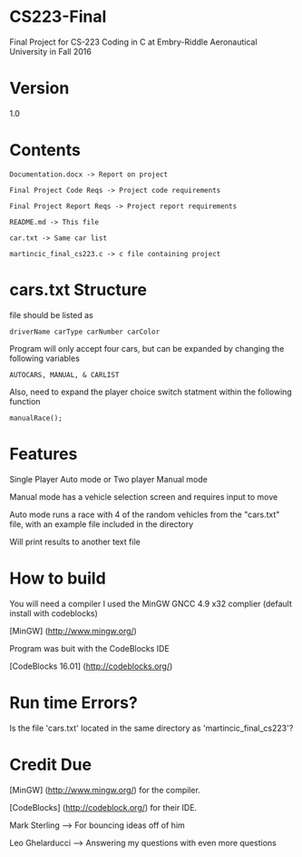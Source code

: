 # CS223-Final
Final Project for CS-223 Coding in C at Embry-Riddle Aeronautical University in Fall 2016

# Version
1.0

# Contents
    Documentation.docx -> Report on project

    Final Project Code Reqs -> Project code requirements

    Final Project Report Reqs -> Project report requirements

    README.md -> This file

    car.txt -> Same car list

    martincic_final_cs223.c -> c file containing project

# cars.txt Structure
file should be listed as
    
    driverName carType carNumber carColor
    
Program will only accept four cars, but can be expanded by changing the following variables
   
    AUTOCARS, MANUAL, & CARLIST

Also, need to expand the player choice switch statment within the following function
    
    manualRace();

# Features
Single Player Auto mode or Two player Manual mode

Manual mode has a vehicle selection screen and requires input to move

Auto mode runs a race with 4 of the random vehicles from the "cars.txt" file, with an example file included in the directory

Will print results to another text file

# How to build
You will need a compiler 
I used the MinGW GNCC 4.9 x32 complier (default install with codeblocks)
    
   [MinGW] (http://www.mingw.org/)
    
Program was buit with the CodeBlocks IDE
    
   [CodeBlocks 16.01] (http://codeblocks.org/)
    
# Run time Errors?
Is the file 'cars.txt' located in the same directory as 'martincic_final_cs223'?

# Credit Due
  
   [MinGW] (http://www.mingw.org/) for the compiler.
  
   [CodeBlocks] (http://codeblock.org/) for their IDE.
  
  Mark Sterling --> For bouncing ideas off of him
  
  Leo Ghelarducci --> Answering my questions with even more questions

